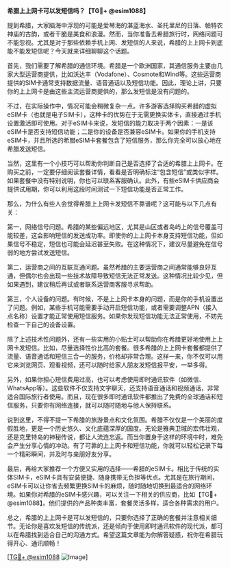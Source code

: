 **希腊上上网卡可以发短信吗？【TG💪+ @esim1088】**

提到希腊，大家脑海中浮现的可能是爱琴海的湛蓝海水、圣托里尼的日落、帕特农神庙的古韵，或者干脆是美食和浪漫。然而，当你准备去希腊旅行时，网络问题可不能忽视。尤其是对于那些依赖手机上网、发短信的人来说，希腊的上上网卡到底能不能发短信呢？今天就来详细聊聊这个话题。

首先，我们需要了解希腊的通信环境。希腊是一个欧洲国家，其通信服务主要由几家大型运营商提供，比如沃达丰（Vodafone）、Cosmote和Wind等。这些运营商提供的SIM卡通常支持数据流量、语音通话以及短信功能。因此，理论上讲，只要你的上上网卡是由这些主流运营商提供的，那么发短信是没有问题的。

不过，在实际操作中，情况可能会稍微复杂一点。许多游客选择购买希腊的虚拟eSIM卡（也就是电子SIM卡），这种卡的优势在于无需更换实体卡，直接通过手机设置激活即可使用。对于eSIM卡来说，发短信的能力取决于两个因素：一是该eSIM卡是否支持短信功能；二是你的设备是否兼容eSIM卡。如果你的手机支持eSIM卡，并且所选的希腊eSIM卡套餐包含了短信服务，那么你完全可以放心地在希腊发送短信。

当然，这里有一个小技巧可以帮助你判断自己是否选择了合适的希腊上上网卡。在购买之前，一定要仔细阅读套餐详情，看看是否明确标注“包含短信”或类似字样。如果套餐中没有特别说明，你也可以联系客服确认。此外，有些eSIM卡供应商会提供试用期，你可以利用这段时间测试一下短信功能是否正常工作。

那么，为什么有些人会觉得希腊上上网卡发短信不靠谱呢？这可能与以下几点有关：

第一，网络信号问题。希腊的某些偏远地区，尤其是山区或者岛屿上的信号覆盖可能较差，这会影响短信的发送成功率。即使你的上上网卡本身支持短信功能，但如果信号不稳定，短信也可能会延迟甚至失败。在这种情况下，建议尽量避免在信号弱的地方尝试发送短信。

第二，运营商之间的互联互通问题。虽然希腊的主要运营商之间通常能够良好互通，但偶尔也会出现一些技术故障导致短信无法正常发送。这种情况比较少见，但如果遇到，建议稍后再试或者联系运营商客服寻求帮助。

第三，个人设备的问题。有时候，不是上上网卡本身的问题，而是你的手机设置出了问题。例如，某些手机可能需要手动开启短信功能，或者需要调整APN（接入点名称）设置才能正常使用短信服务。如果你发现短信功能无法正常使用，不妨先检查一下自己的设备设置。

除了上述技术性问题外，还有一些实用的小贴士可以帮助你在希腊更好地使用上上网卡发短信。比如，尽量选择性价比高的套餐。很多希腊的上上网卡套餐都提供了流量、语音通话和短信三合一的服务，价格却非常合理。这样一来，你不仅可以用它来浏览网页、观看视频，还可以随时给家人朋友发短信报平安，一举多得。

另外，如果你担心短信费用过高，也可以考虑使用即时通讯软件（如微信、WhatsApp等）。这些软件不仅支持文字聊天，还支持语音通话和视频通话，非常适合国际旅行者使用。而且，现在很多即时通讯软件都推出了免费的全球通话和短信服务，只要你有网络连接，就可以随时随地与他人保持联系。

说到这里，不得不提一下希腊的旅游景点和文化氛围。希腊不仅仅是一个美丽的度假胜地，更是一个历史悠久、文化底蕴深厚的国度。无论是雅典卫城的宏伟壮观，还是克里特岛的神秘传说，都让人流连忘返。而当你置身于这样的环境中时，难免会产生分享心情的冲动。有了可靠的上上网卡和短信功能，你就可以轻松记录下每一个精彩瞬间，并及时与亲朋好友分享。

最后，再给大家推荐一个方便又实用的选择——希腊的eSIM卡。相比于传统的实体SIM卡，eSIM卡具有安装便捷、随身携带无负担等优点。尤其是在旅行期间，eSIM卡可以让你省去频繁更换SIM卡的麻烦，随时随地切换到最适合的网络环境。如果你对希腊的eSIM卡感兴趣，可以关注一下相关的供应商，比如【TG💪+ @esim1088】。他们提供的产品种类丰富，套餐灵活多样，适合各种需求的用户。

总之，希腊的上上网卡是可以发短信的，只要你选择了正确的套餐并注意相关细节。无论你是喜欢发短信的传统派，还是倾向于使用即时通讯软件的现代派，都可以在希腊找到适合自己的沟通方式。希望这篇文章能为你解答疑惑，祝你在希腊玩得开心、通讯顺畅！

[[TG💪+ @esim1088](https://t.me/s/esim1088) ![Image](https://i.postimg.cc/4NQfJmqS/Snipaste-2025-05-13-00-14-12.png)]